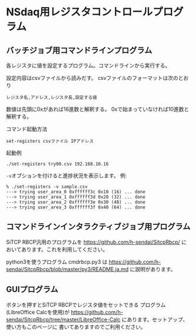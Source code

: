 # NSdaq用レジスタコントロールプログラム

## バッチジョブ用コマンドラインプログラム

各レジスタに値を設定するプログラム。コマンドラインから実行する。

設定内容はcsvファイルから読みだす。
csvファイルのフォーマットは次のとおり

```
レジスタ名,アドレス,レジスタ長,設定する値
```

数値は先頭に0xがあれば16進数と解釈する。
0xで始まっていなければ10進数と解釈する。

コマンド起動方法

```
set-registers csvファイル IPアドレス
```

起動例
```
./set-registers try00.csv 192.168.10.16
```

``-v``オプションを付けると進捗状況を表示します。
例:

```
% ./set-registers -v sample.csv
---> trying user_area_0 0xffffff3c 0x10 (16) ... done
---> trying user_area_1 0xffffff3d 0x20 (32) ... done
---> trying user_area_2 0xffffff3e 0x30 (48) ... done
---> trying user_area_3 0xffffff3f 0x40 (64) ... done
```

## コマンドラインインタラクティブジョブ用プログラム

SiTCP RBCP汎用のプログラムを
https://github.com/h-sendai/SitcpRbcp/
においてあります。これを利用してください。

python3を使うプログラム cmdrbcp.py3 は
https://github.com/h-sendai/SitcpRbcp/blob/master/py3/README.ja.md
に説明があります。

## GUIプログラム

ボタンを押すとSiTCP RBCPでレジスタ値をセットできる
プログラム(LibreOffice Calcを使用)が
https://github.com/h-sendai/SitcpRbcp/tree/master/LibreOffice-Calc
にあります。セットアップ、使い方もこのページに
書いてありますのでご利用ください。
